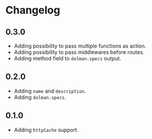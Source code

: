 # Changelog

## 0.3.0

* Adding possibility to pass multiple functions as action.
* Adding possibility to pass middlewares before routes.
* Adding method field to `dolman.specs` output.

## 0.2.0

* Adding `name` and `description`.
* Adding `dolman.specs`.

## 0.1.0

* Adding `httpCache` support.
